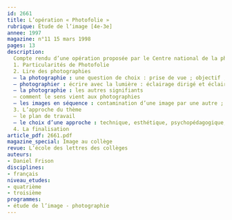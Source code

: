 ```yaml
---
id: 2661
title: L’opération « Photofolie »
rubrique: Étude de l’image [4e-3e]
annee: 1997
magazine: n°11 15 mars 1998
pages: 13
description: 
  Compte rendu d’une opération proposée par le Centre national de la photographie à destination du public scolaire…
  1. Particularités de Photofolie
  2. Lire des photographies
  – la photographie : une question de choix : prise de vue ; objectif ; planches-contact ; noir et blanc…
  – photographier : écrire avec la lumière : éclairage dirigé et éclairage diffus
  – la photographie : les autres signifiants
  – comment le sens vient aux photographies
  – les images en séquence : contamination d’une image par une autre ; « l’effet Koulechov » ; photographie et texte
  3. L’approche du thème
  – le plan de travail
  – le choix d’une approche : technique, esthétique, psychopédagogique,  le choix d’une forme photographique
  4. La finalisation
article_pdf: 2661.pdf
magazine_special: Image au collège
revue: L’école des lettres des collèges
auteurs:
- Daniel Frison
disciplines:
- français
niveau_etudes:
- quatrième
- troisième
programmes:
- étude de l’image - photographie
---
```

